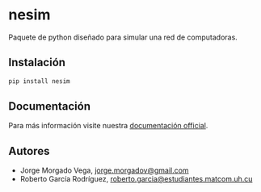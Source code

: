 # nesim

Paquete de python diseñado para simular una red de computadoras.

## Instalación

```cmd
pip install nesim
```

## Documentación

Para más información visite nuestra [documentación official](https://nesim.readthedocs.io/en/latest/).

## Autores

- Jorge Morgado Vega, [jorge.morgadov@gmail.com](jorge.morgadov@gmail.com)
- Roberto García Rodríguez, [roberto.garcia@estudiantes.matcom.uh.cu](roberto.garcia@estudiantes.matcom.uh.cu)
